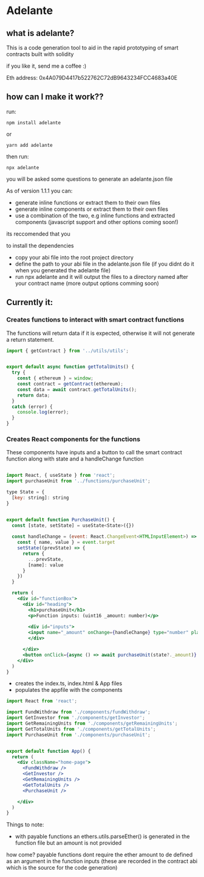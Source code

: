 # Adelante

## what is adelante?
This is a code generation tool to aid in the rapid prototyping of smart contracts built with solidity

if you like it, send me a coffee :)

Eth address: 0x4A079D4417b522762C72dB9643234FCC4683a40E
## how can I make it work??
run:
  
```
npm install adelante
```

or

```
yarn add adelante
```

then run:

```
npx adelante
```

you will be asked some questions to generate an adelante.json file

As of version 1.1.1 you can:
- generate inline functions or extract them to their own files
- generate inline components or extract them to their own files
- use a combination of the two, e.g inline functions and extracted components
(javascript support and other options coming soon!)

its reccomended that you

to install the dependencies
- copy your abi file into the root project directory
- define the path to your abi file in the adelante.json file (if you didnt do it when you generated the adelante file)
- run npx adelante and it will output the files to a directory named after your contract name
(more output options comming soon)

## Currently it:

### Creates functions to interact with smart contract functions

The functions will return data if it is expected, otherwise it will not generate a return statement.

```js
import { getContract } from '../utils/utils';


export default async function getTotalUnits() {
  try {
    const { ethereum } = window;
    const contract = getContract(ethereum);
    const data = await contract.getTotalUnits();
    return data;
  }
  catch (error) {
    console.log(error);
  }
}
```
### Creates React components for the functions
These components have inputs and a button to call the smart contract function along with state and a handleChange function

```jsx

import React, { useState } from 'react';
import purchaseUnit from '../functions/purchaseUnit';

type State = {
  [key: string]: string
}


export default function PurchaseUnit() {
  const [state, setState] = useState<State>({})
  
  const handleChange = (event: React.ChangeEvent<HTMLInputElement>) => {
    const { name, value } = event.target
    setState((prevState) => {
      return {
        ...prevState,
        [name]: value
      }
    })
  }

  return (
    <div id="functionBox">
      <div id="heading">
        <h1>purchaseUnit</h1>
        <p>Function inputs: (uint16 _amount: number)</p>
        
        <div id="inputs">
        <input name="_amount" onChange={handleChange} type="number" placeholder="_amount"/>
        </div>

      </div>
      <button onClick={async () => await purchaseUnit(state?._amount)} value="">purchaseUnit</button>
    </div>
  )
}

```
- creates the index.ts, index.html & App files 
- populates the appfile with the components

```jsx
import React from 'react';

import FundWithdraw from './components/fundWithdraw';
import GetInvestor from './components/getInvestor';
import GetRemainingUnits from './components/getRemainingUnits';
import GetTotalUnits from './components/getTotalUnits';
import PurchaseUnit from './components/purchaseUnit';


export default function App() {
  return (
    <div className="home-page">
      <FundWithdraw />
      <GetInvestor />
      <GetRemainingUnits />
      <GetTotalUnits />
      <PurchaseUnit />

    </div>
  )
}
```


Things to note: 

- with payable functions an ethers.utils.parseEther() is generated in the function file but an amount is not provided

how come? 
payable functions dont require the ether amount to de defined as an argument in the function inputs (these are recorded in the contract abi which is the source for the code generation)

